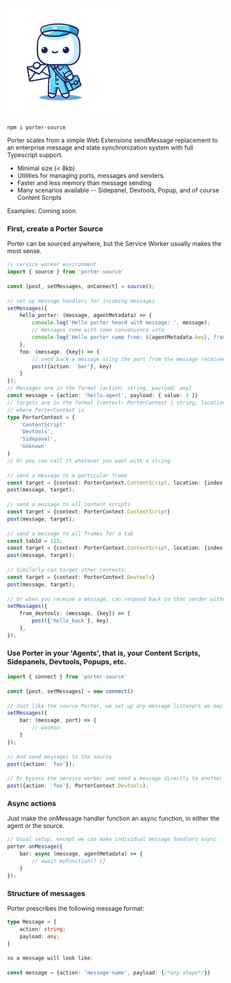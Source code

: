 
![porter_logo](img/porter_logo.png)

`npm i porter-source`

Porter scales from a simple Web Extensions sendMessage replacement to an enterprise message and state synchronization system with full Typescript support.

- Minimal size (< 8kb)
- Utilities for managing ports, messages and senders.
- Faster and less memory than message sending
- Many scenarios available -- Sidepanel, Devtools, Popup, and of course Content Scripts

Examples: Coming soon.

### First, create a Porter Source

Porter can be sourced anywhere, but the Service Worker usually makes the most sense.


```typescript
// service worker environment
import { source } from 'porter-source'

const [post, setMessages, onConnect] = source();

// set up message handlers for incoming messages
setMessages({
    hello_porter: (message, agentMetadata) => {
        console.log('Hello porter heard with message: ', message);
        // messages come with some convenience info
        console.log(`Hello porter came from: ${agentMetadata.key}, frameId: ${agentMetadata.frameId}, tabId: ${agentMetadata.tabId} `);
    },
    foo: (message, {key}) => {
        // send back a message using the port from the message received
        post({action: 'bar'}, key)
    }
});
// Messages are in the format {action: string, payload: any}
const message = {action: 'hello-agent', payload: { value: 3 }}
// targets are in the format {context: PorterContext | string, location?: {AgentLocation}}
// where PorterContext is 
type PorterContext = {
    'ContentScript'
    'Devtools',
    'Sidepanel',
    'Unknown'
}
// Or you can call it whatever you want with a string.

// send a message to a particular frame
const target = {context: PorterContext.ContentScript, location: {index: 1, subIndex: 123}}
post(message, target);

// send a message to all content scripts
const target = {context: PorterContext.ContentScript}
post(message, target);

// send a message to all frames for a tab
const tabId = 123;
const target = {context: PorterContext.ContentScript, location: {index: tabId}}
post(message, target);

// Similarly can target other contexts:
const target = {context: PorterContext.Devtools}
post(message, target);

// Or when you receive a message, can respond back to that sender without needing to know the particulars:
setMessages({
    from_devtools: (message, {key}) => {
        post({'hello_back'}, key)
    },
});

```

### Use Porter in your 'Agents', that is, your Content Scripts, Sidepanels, Devtools, Popups, etc.

```typescript
import { connect } from 'porter-source'

const [post, setMessages] = new connect()

// Just like the source Porter, we set up any message listeners we may want.
setMessages({
    bar: (message, port) => {
        // woohoo
    }
});

// And send messages to the source
post({action: 'foo'});

// Or bypass the service worker and send a message directly to another target
post({action: 'foo'}, PorterContext.Devtools);
```

### Async actions

Just make the onMessage handler function an async function, in either the agent or the source.

```typescript
// Usual setup, except we can make individual message handlers async
porter.onMessage({
    bar: async (message, agentMetadata) => {
        // await myFunction() {}
    }
});

```



### Structure of messages

Porter prescribes the following message format:

```typescript
type Message = {
    action: string;
    payload: any;
}

so a message will look like:

const message = {action: 'message-name', payload: {/*any shape*/}}
```